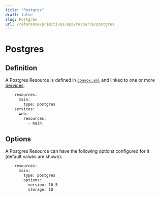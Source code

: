 ```yaml
---
title: "Postgres"
draft: false
slug: Postgres
url: /reference/primitives/app/resource/postgres
---
```

# Postgres

## Definition

A Postgres Resource is defined in [`convox.yml`](/configuration/convox-yml) and linked to one or more [Services](/reference/primitives/app/service).
```html
    resources:
      main:
        type: postgres
    services:
      web:
        resources:
          - main
```
## Options

A Postgres Resource can have the following options configured for it (default values are shown):
```html
    resources:
      main:
        type: postgres
        options:
          version: 10.5
          storage: 10
```